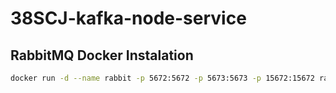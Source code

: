 # 38SCJ-kafka-node-service

## RabbitMQ Docker Instalation
```bash 
docker run -d --name rabbit -p 5672:5672 -p 5673:5673 -p 15672:15672 rabbitmq:3-management
```